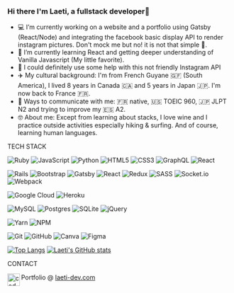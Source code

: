 ### Hi there I'm Laeti, a fullstack developer👋



- 💻 I’m currently working on a website and a portfolio using Gatsby (React/Node) and integrating the facebook basic display API to render instagram pictures. Don't mock me but no! it is not that simple :see_no_evil:.
- 📖 I’m currently learning React and getting deeper understanding of Vanilla Javascript (My little favorite).
- 🤔 I could definitely use some help with this not friendly Instagram API
- :airplane: My cultural background: I'm from French Guyane :french_guiana: (South America), I lived 8 years in Canada :canada: and 5 years in Japan :jp:. I'm now back to France :fr:.
- :loudspeaker: Ways to communicate with me: :fr: native, :us: TOEIC 960, :jp: JLPT N2 and trying to improve my :es: A2.
- 🤓 About me: Except from learning about stacks, I love wine and I practice outside activities especially hiking & surfing. And of course, learning human languages. 

TECH STACK

![Ruby](https://img.shields.io/badge/ruby-%23CC342D.svg?style=for-the-badge&logo=ruby&logoColor=white)  ![JavaScript](https://img.shields.io/badge/javascript-%23323330.svg?style=for-the-badge&logo=javascript&logoColor=%23F7DF1E)  ![Python](https://img.shields.io/badge/Python-14354C?style=for-the-badge&logo=python&logoColor=white)   ![HTML5](https://img.shields.io/badge/html5-%23E34F26.svg?style=for-the-badge&logo=html5&logoColor=white)  ![CSS3](https://img.shields.io/badge/css3-%231572B6.svg?style=for-the-badge&logo=css3&logoColor=white)  ![GraphQL](https://img.shields.io/badge/-GraphQL-E10098?style=for-the-badge&logo=graphql&logoColor=white)  ![React](https://img.shields.io/badge/React-20232A?style=for-the-badge&logo=react&logoColor=61DAFB)

![Rails](https://img.shields.io/badge/rails-%23CC0000.svg?style=for-the-badge&logo=ruby-on-rails&logoColor=white)  ![Bootstrap](https://img.shields.io/badge/bootstrap-%23563D7C.svg?style=for-the-badge&logo=bootstrap&logoColor=white)  ![Gatsby](https://img.shields.io/badge/Gatsby-%23663399.svg?style=for-the-badge&logo=gatsby&logoColor=white)    ![React](https://img.shields.io/badge/react-%2320232a.svg?style=for-the-badge&logo=react&logoColor=%2361DAFB)  ![Redux](https://img.shields.io/badge/redux-%23593d88.svg?style=for-the-badge&logo=redux&logoColor=white)  ![SASS](https://img.shields.io/badge/SASS-hotpink.svg?style=for-the-badge&logo=SASS&logoColor=white)  ![Socket.io](https://img.shields.io/badge/Socket.io-black?style=for-the-badge&logo=socket.io&badgeColor=010101)  ![Webpack](https://img.shields.io/badge/webpack-%238DD6F9.svg?style=for-the-badge&logo=webpack&logoColor=black)    

![Google Cloud](https://img.shields.io/badge/GoogleCloud-%234285F4.svg?style=for-the-badge&logo=google-cloud&logoColor=white)  ![Heroku](https://img.shields.io/badge/heroku-%23430098.svg?style=for-the-badge&logo=heroku&logoColor=white)

![MySQL](https://img.shields.io/badge/mysql-%2300f.svg?style=for-the-badge&logo=mysql&logoColor=white)  ![Postgres](https://img.shields.io/badge/postgres-%23316192.svg?style=for-the-badge&logo=postgresql&logoColor=white)  ![SQLite](https://img.shields.io/badge/sqlite-%2307405e.svg?style=for-the-badge&logo=sqlite&logoColor=white)  ![jQuery](https://img.shields.io/badge/jquery-%230769AD.svg?style=for-the-badge&logo=jquery&logoColor=white)

![Yarn](https://img.shields.io/badge/yarn-%232C8EBB.svg?style=for-the-badge&logo=yarn&logoColor=white)  ![NPM](https://img.shields.io/badge/NPM-%23000000.svg?style=for-the-badge&logo=npm&logoColor=white)  

![Git](https://img.shields.io/badge/git-%23F05033.svg?style=for-the-badge&logo=git&logoColor=white)  ![GitHub](https://img.shields.io/badge/github-%23121011.svg?style=for-the-badge&logo=github&logoColor=white)  ![Canva](https://img.shields.io/badge/Canva-%2300C4CC.svg?style=for-the-badge&logo=Canva&logoColor=white)  ![Figma](https://img.shields.io/badge/figma-%23F24E1E.svg?style=for-the-badge&logo=figma&logoColor=white)




[![Top Langs](https://github-readme-stats.vercel.app/api/top-langs/?username=Laeti-dev&layout=compact&theme=chartreuse-dark)](https://github.com/Laeti-dev/github-readme-stats)
[![Laeti's GitHub stats](https://github-readme-stats.vercel.app/api/?username=Laeti-dev&show_icons=true&theme=chartreuse-dark )](https://github.com/Laeti-dev/github-readme-stats)


CONTACT

Portfolio @ <a href="https://www.laeti-dev.com" rel="nofollow">laeti-dev.com</a>
<a href="https://www.linkedin.com/in/laetitiataddei" rel="nofollow"><img align="left" alt="codeSTACKr | LinkedIn" width="28px" src="https://camo.githubusercontent.com/8c244a7a7b8a6e767d241c9a6c5e1b5e13ea693770c52bbc3fe564ba4044a4c9/68747470733a2f2f63646e2d69636f6e732d706e672e666c617469636f6e2e636f6d2f3531322f3137342f3137343835372e706e67" data-canonical-src="https://cdn-icons-png.flaticon.com/512/174/174857.png" style="max-width: 100%;"></a>
